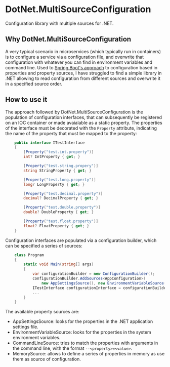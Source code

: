 # DotNet.MultiSourceConfiguration
Configuration library with multiple sources for .NET.

## Why DotNet.MultiSourceConfiguration
A very typical scenario in microservices (which typically run in containers) is to configure a service via a configuration file, and overwrite that configuration with whatever you can find in environment variables and command line. Used to [Spring Boot's approach](http://docs.spring.io/spring-boot/docs/current/reference/html/boot-features-external-config.html) to configuration based in properties and property sources, I have struggled to find a simple library in .NET allowing to read configuration from different sources and overwrite it in a specified source order.

## How to use it
The approach followed by DotNet.MultiSourceConfiguration is the population of configuration interfaces, that can subsequently be registered on an IOC container or made avaialable as a static property. The properties of the interface must be decorated with the `Property` attribute, indicating the name of the property that must be mapped to the property:

```C#
    public interface ITestInterface
    {
        [Property("test.int.property")]
        int? IntProperty { get; }

        [Property("test.string.propery")]
        string StringProperty { get; }

        [Property("test.long.property")]
        long? LongProperty { get; }

        [Property("test.decimal.property")]
        decimal? DecimalProperty { get; }

        [Property("test.double.property")]
        double? DoubleProperty { get; }

        [Property("test.float.property")]
        float? FloatProperty { get; }
    }
```

Configuration interfaces are populated via a configuration builder, which can be specified a series of sources:
```C#
    class Program
    {
        static void Main(string[] args)
        {
            var configurationBuilder = new ConfigurationBuilder();
            configurationBuilder.AddSources<AppConfiguration>(
                new AppSettingsSource(), new EnvironmentVariableSource(), new CommandLineSource(args));
            ITestInterface configurationInterface = configurationBuilder.Build<ITestInterface>();
            ...
        }
    }
```

The available property sources are:
* AppSettingsSource: looks for the properties in the .NET application settings file.
* EnvironmentVariableSource: looks for the properties in the system environment variables.
* CommandLineSource: tries to match the properties with arguments in the command line, with the format `--<property>=<value>`.
* MemorySource: allows to define a series of properties in memory as use them as source of configuration.